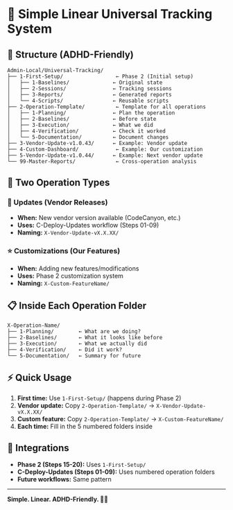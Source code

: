 # 🎯 Simple Linear Universal Tracking System

## **📁 Structure (ADHD-Friendly)**
```
Admin-Local/Universal-Tracking/
├── 1-First-Setup/                 ← Phase 2 (Initial setup)
│   ├── 1-Baselines/              ← Original state
│   ├── 2-Sessions/               ← Tracking sessions  
│   ├── 3-Reports/                ← Generated reports
│   └── 4-Scripts/                ← Reusable scripts
├── 2-Operation-Template/          ← Template for all operations
│   ├── 1-Planning/               ← Plan the operation
│   ├── 2-Baselines/              ← Before state
│   ├── 3-Execution/              ← What we did
│   ├── 4-Verification/           ← Check it worked
│   └── 5-Documentation/          ← Document changes
├── 3-Vendor-Update-v1.0.43/      ← Example: Vendor update
├── 4-Custom-Dashboard/            ← Example: Our customization
├── 5-Vendor-Update-v1.0.44/      ← Example: Next vendor update
└── 99-Master-Reports/             ← Cross-operation analysis
```

## **🎯 Two Operation Types**

### **🔄 Updates** (Vendor Releases)
- **When:** New vendor version available (CodeCanyon, etc.)
- **Uses:** C-Deploy-Updates workflow (Steps 01-09)
- **Naming:** `X-Vendor-Update-vX.X.XX/`

### **⭐ Customizations** (Our Features)
- **When:** Adding new features/modifications
- **Uses:** Phase 2 customization system  
- **Naming:** `X-Custom-FeatureName/`

## **📋 Inside Each Operation Folder**
```
X-Operation-Name/
├── 1-Planning/        ← What are we doing?
├── 2-Baselines/       ← What it looks like before
├── 3-Execution/       ← What we actually did
├── 4-Verification/    ← Did it work?
└── 5-Documentation/   ← Summary for future
```

## **⚡ Quick Usage**
1. **First time:** Use `1-First-Setup/` (happens during Phase 2)
2. **Vendor update:** Copy `2-Operation-Template/` → `X-Vendor-Update-vX.X.XX/`
3. **Custom feature:** Copy `2-Operation-Template/` → `X-Custom-FeatureName/`
4. **Each time:** Fill in the 5 numbered folders inside

## **🔗 Integrations**
- **Phase 2 (Steps 15-20):** Uses `1-First-Setup/`
- **C-Deploy-Updates (Steps 01-09):** Uses numbered operation folders
- **Future workflows:** Same pattern

---
**Simple. Linear. ADHD-Friendly. 🧠✨**